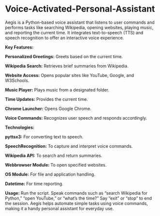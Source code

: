 # Voice-Activated-Personal-Assistant
Aegis is a Python-based voice assistant that listens to user commands and performs tasks like searching Wikipedia, opening websites, playing music, and reporting the current time. It integrates text-to-speech (TTS) and speech recognition to offer an interactive voice experience.

**Key Features:**

**Personalized Greetings:** Greets based on the current time.

**Wikipedia Search:** Retrieves brief summaries from Wikipedia.

**Website Access:** Opens popular sites like YouTube, Google, and W3Schools.

**Music Player:** Plays music from a designated folder.

**Time Updates:** Provides the current time.

**Chrome Launcher:** Opens Google Chrome.

**Voice Commands:** Recognizes user speech and responds accordingly. 

**Technologies:**

**pyttsx3:** For converting text to speech.

**SpeechRecognition:** To capture and interpret voice commands.

**Wikipedia API:** To search and return summaries.

**Webbrowser Module:** To open specified websites.

**OS Module:** For file and application handling.

**Datetime:** For time reporting.

**Usage:**
Run the script.
Speak commands such as “search Wikipedia for Python,” “open YouTube,” or “what’s the time?”
Say “exit” or “stop” to end the session.
Aegis helps automate simple tasks using voice commands, making it a handy personal assistant for everyday use.
